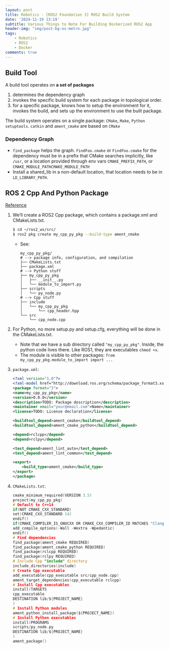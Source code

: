 ```yaml
---
layout: post
title: Robotics - [ROS2 Foundation 3] ROS2 Build System
date: '2024-11-19 13:19'
subtitle: Various Things to Note For Building Dockerized ROS2 App
header-img: "img/post-bg-os-metro.jpg"
tags:
    - Robotics
    - ROS2
    - Docker
comments: true
---
```


## Build Tool 

A build tool operates on **a set of packages**
1. determines the dependency graph 
2. invokes the specific build system for each package in topological order.
3. for a specific package, knows how to setup the environment for it, invokes the build, and sets up the environment to use the built package. 

The build system operates on a single package: `CMake`, `Make`, `Python setuptools`. `catkin` and `ament_cmake` are based on `CMake`

### Dependency Graph

- `find_package` helps the graph. `FindFoo.cmake` or `FindFoo.cmake` for the dependency must be in a prefix that CMake searches implicitly, like `/usr`, or a location provided through env vars `CMAKE_PREFIX_PATH`, or `CMAKE_MODULE_PATHCMAKE_MODULE_PATH`
- Install a shared_lib in a non-default location, that location needs to be in `LD_LIBRARY_PATH`.

## ROS 2 Cpp And Python Package

[Reference](https://roboticsbackend.com/ros2-package-for-both-python-and-cpp-nodes/)

1. We’ll create a ROS2 Cpp package, which contains a package.xml and CMakeLists.txt. 

    ```bash
    $ cd ~/ros2_ws/src/
    $ ros2 pkg create my_cpp_py_pkg --build-type ament_cmake
    ```
    - See:

        ```
        my_cpp_py_pkg/
        # --> package info, configuration, and compilation
        ├── CMakeLists.txt
        ├── package.xml
        # --> Python stuff
        ├── my_cpp_py_pkg
        │   ├── __init__.py
        │   └── module_to_import.py
        ├── scripts
        │   └── py_node.py
        # --> Cpp stuff
        ├── include
        │   └── my_cpp_py_pkg
        │       └── cpp_header.hpp
        └── src
            └── cpp_node.cpp
        ```

2. For Python, no more setup.py and setup.cfg, everything will be done in the CMakeLists.txt.
    - Note that we have a sub directory called `"my_cpp_py_pkg"`. Inside, the python code lives there. Like ROS1, they are executables `chmod +x`.
    - The module is visible to other packages: `from my_cpp_py_pkg.module_to_import import ...`

3. `package.xml`:

    ```xml
    <?xml version="1.0"?>
    <?xml-model href="http://download.ros.org/schema/package_format3.xsd" schematypens="http://www.w3.org/2001/XMLSchema"?>
    <package format="3">
    <name>my_cpp_py_pkg</name>
    <version>0.0.0</version>
    <description>TODO: Package description</description>
    <maintainer email="your@email.com">Name</maintainer>
    <license>TODO: License declaration</license>

    <buildtool_depend>ament_cmake</buildtool_depend>
    <buildtool_depend>ament_cmake_python</buildtool_depend>

    <depend>rclcpp</depend>
    <depend>rclpy</depend>

    <test_depend>ament_lint_auto</test_depend>
    <test_depend>ament_lint_common</test_depend>

    <export>
        <build_type>ament_cmake</build_type>
    </export>
    </package>
    ```

4. `CMakeLists.txt`:

    ```C
    cmake_minimum_required(VERSION 3.5)
    project(my_cpp_py_pkg)
    # Default to C++14
    if(NOT CMAKE_CXX_STANDARD)
    set(CMAKE_CXX_STANDARD 14)
    endif()
    if(CMAKE_COMPILER_IS_GNUCXX OR CMAKE_CXX_COMPILER_ID MATCHES "Clang")
    add_compile_options(-Wall -Wextra -Wpedantic)
    endif()
    # Find dependencies
    find_package(ament_cmake REQUIRED)
    find_package(ament_cmake_python REQUIRED)
    find_package(rclcpp REQUIRED)
    find_package(rclpy REQUIRED)
    # Include Cpp "include" directory
    include_directories(include)
    # Create Cpp executable
    add_executable(cpp_executable src/cpp_node.cpp)
    ament_target_dependencies(cpp_executable rclcpp)
    # Install Cpp executables
    install(TARGETS
    cpp_executable
    DESTINATION lib/${PROJECT_NAME}
    )
    # Install Python modules
    ament_python_install_package(${PROJECT_NAME})
    # Install Python executables
    install(PROGRAMS
    scripts/py_node.py
    DESTINATION lib/${PROJECT_NAME}
    )
    ament_package()
    ```